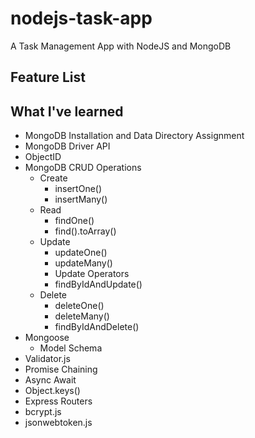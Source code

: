 # nodejs-task-app
A Task Management App with NodeJS and MongoDB

## Feature List

## What I've learned
  * MongoDB Installation and Data Directory Assignment
  * MongoDB Driver API
  * ObjectID
  * MongoDB CRUD Operations
    * Create
      * insertOne()
      * insertMany()
    * Read
      * findOne()
      * find().toArray()
    * Update
      * updateOne()
      * updateMany()
      * Update Operators
      * findByIdAndUpdate()
    * Delete
      * deleteOne()
      * deleteMany()
      * findByIdAndDelete()
  * Mongoose
    * Model Schema
  * Validator.js
  * Promise Chaining
  * Async Await
  * Object.keys()
  * Express Routers
  * bcrypt.js
  * jsonwebtoken.js
  
